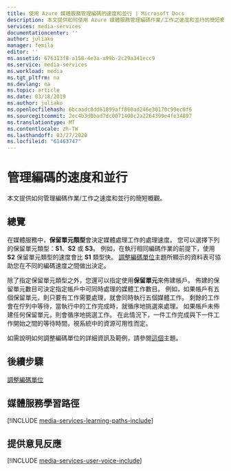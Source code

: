 ```yaml
---
title: 使用 Azure 媒體服務管理編碼的速度和並行 | Microsoft Docs
description: 本文提供如何使用 Azure 媒體服務管理編碼作業/工作之速度和並行的簡短概觀。
services: media-services
documentationcenter: ''
author: juliako
manager: femila
editor: ''
ms.assetid: 676313f8-a158-4e3a-a99b-2c29a341ecc9
ms.service: media-services
ms.workload: media
ms.tgt_pltfrm: na
ms.devlang: na
ms.topic: article
ms.date: 03/18/2019
ms.author: juliako
ms.openlocfilehash: 6bcaadc8dd61899aff860ad246e30170c99ec0f6
ms.sourcegitcommit: 2ec4b3d0bad7dc0071400c2a2264399e4fe34897
ms.translationtype: MT
ms.contentlocale: zh-TW
ms.lasthandoff: 03/27/2020
ms.locfileid: "61463747"
---
```

#  <a name="manage-speed-and-concurrency-of-your-encoding"></a>管理編碼的速度和並行  

本文提供如何管理編碼作業/工作之速度和並行的簡短概觀。

## <a name="overview"></a>總覽

在媒體服務中，**保留單元類型**會決定媒體處理工作的處理速度。 您可以選擇下列的保留單元類型：**S1**、**S2** 或 **S3**。 例如，在執行相同編碼作業的前提下，使用 **S2** 保留單元類型的速度會比 **S1** 類型快。 [調整編碼單位](media-services-scale-media-processing-overview.md)主題所顯示的資料表可協助您在不同的編碼速度之間做出決定。

除了指定保留單元類型之外，您還可以指定使用**保留單元**來佈建帳戶。 佈建的保留單元數目可決定指定帳戶中可同時處理的媒體工作數目。 例如，如果帳戶有五個保留單元，則只要有工作需要處理，就會同時執行五個媒體工作。 剩餘的工作會在佇列中等待，當執行中的工作完成時，就循序地挑選來處理。 如果帳戶未佈建任何保留單元，則會循序地挑選工作。 在此情況下，一件工作完成與下一件工作開始之間的等待時間，視系統中的資源可用性而定。

如需說明如何調整編碼單位的詳細資訊及範例，請參閱[這個](media-services-scale-media-processing-overview.md)主題。

## <a name="next-step"></a>後續步驟

[調整編碼單位](media-services-scale-media-processing-overview.md)

## <a name="media-services-learning-paths"></a>媒體服務學習路徑
[!INCLUDE [media-services-learning-paths-include](../../../includes/media-services-learning-paths-include.md)]

## <a name="provide-feedback"></a>提供意見反應
[!INCLUDE [media-services-user-voice-include](../../../includes/media-services-user-voice-include.md)]

